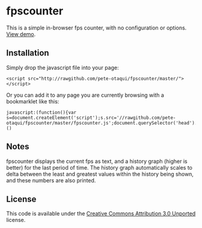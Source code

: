 fpscounter
==========

This is a simple in-browser fps counter, with no configuration or options.  [View demo](http://rawgithub.com/pete-otaqui/fpscounter/master/index.html).


Installation
------------

Simply drop the javascript file into your page:

    <script src="http://rawgithub.com/pete-otaqui/fpscounter/master/"></script>

Or you can add it to any page you are currently browsing with a bookmarklet like this:

    javascript:(function(){var s=document.createElement('script');s.src='//rawgithub.com/pete-otaqui/fpscounter/master/fpscounter.js';document.querySelector('head').appendChild(s);})()


Notes
-----

fpscounter displays the current fps as text, and a history graph (higher is better) for the last period of time.  The history graph automatically scales to delta between the least and greatest values within the history being shown, and these numbers are also printed.


License
-------

This code is available under the [Creative Commons Attribution 3.0 Unported](http://creativecommons.org/licenses/by/3.0/deed.en_GB) license.
